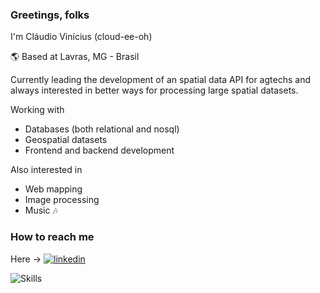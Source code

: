 ### Greetings, folks

I'm Cláudio Vinícius (cloud-ee-oh)

:earth_americas: Based at Lavras, MG - Brasil

Currently leading the development of an spatial data API for agtechs and always interested in better ways for processing large spatial datasets.

Working with
 - Databases (both relational and nosql)
 - Geospatial datasets
 - Frontend and backend development

Also interested in
 - Web mapping
 - Image processing
 - Music :notes:


### How to reach me
Here -> [![linkedin](https://user-images.githubusercontent.com/10785448/103351155-07fa1a80-4a81-11eb-91ff-c07da1cc73f8.png)][1]

<!--
![claudiovicar's github stats](https://github-readme-stats.vercel.app/api?username=claudiovicar&show_icons=true&count_private=true&theme=gradient)
[![Top Langs](https://github-readme-stats.vercel.app/api/top-langs/?username=claudiovicar)](https://github.com/claudiovicar/github-readme-stats)
-->

![Skills](https://cr-skills-chart-widget.azurewebsites.net/api/api?username=claudiovicar&height=200&show-other-skills=true&skills=java,css,scss,html,javascript,python,shell,dockerfile,json,vue)

[1]: https://www.linkedin.com/in/cl%C3%A1udio-vin%C3%ADcius-de-carvalho/
